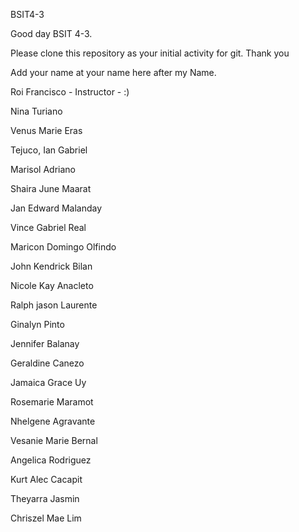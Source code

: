 BSIT4-3

Good day BSIT 4-3.

Please clone this repository as your initial activity for git. Thank you

Add your name at your name here after my Name.

Roi Francisco - Instructor - :)

Nina Turiano

Venus Marie Eras

Tejuco, Ian Gabriel

Marisol Adriano

Shaira June Maarat

Jan Edward Malanday

Vince Gabriel Real

Maricon Domingo Olfindo

John Kendrick Bilan

Nicole Kay Anacleto

Ralph jason Laurente

Ginalyn Pinto

Jennifer Balanay

Geraldine Canezo

Jamaica Grace Uy

Rosemarie Maramot

Nhelgene Agravante

Vesanie Marie Bernal

Angelica Rodriguez

Kurt Alec Cacapit

Theyarra Jasmin

Chriszel Mae Lim













